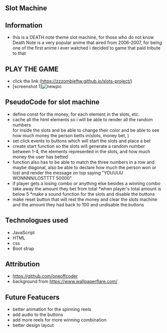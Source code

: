 ## Slot Machine

## Information
* this is a DEATH note theme slot machine, for those who do not know Death Note is a very 
    popular anime that aired from 2006-2007, for being one of the first anime i ever watched i decided to game that paid tribute to that

## PLAY THE GAME
 * click the link (https://zzzombieftw.github.io/slots-project/)
 * [screenshot 1]![newpic](https://user-images.githubusercontent.com/84632326/125027622-80efb580-e054-11eb-8fba-576385041a58.JPG)

## PseudoCode for slot machine
 * define const for the money, for each element in the slots, etc.
* cache all the html elements so i will be able to render all the random numbers   
    for inside the slots and be able to change their color and be able to see how much money the person betts in(slots, money bet, )
* set click events to buttons which will start the slots and place a bet 
* create start function  so the slots will generate a random number between 1-4, 
    the elements represented in the slots, and how much money the user has betted 
* function also has to be able to match the three numbers in a row and maybe diagonal, 
    also be  able to declare how much the person won or lost 
    and render the message on top saying "YOUUUU WONNNN/LOSTTTT 50000"
* if player gets a losing combo or anything else besides a winning combo take away 
    the amount they bet   from total
    *when player's total amount is below 5
    *make a sound function for the slots and disable the buttons
* make reset button that will rest the money and clear the slots machine and the amount they had  back to 100 and undisable the buttons

## Technologues used
* JavaScript
* HTML
* css
* Boot strap

## Attribution
* https://github.com/oneoffcoder
* background from https://www.wallpaperflare.com/

## Future Featucers 
* better animation for the spinning reels
* add audio to the buttons
* add more reels for more winning combination
* better design layout